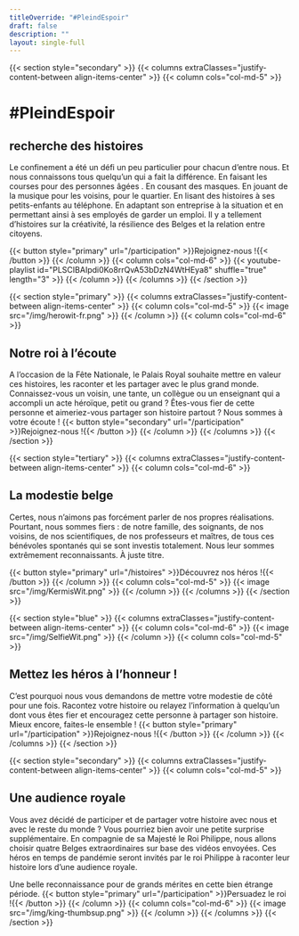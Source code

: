 ```yaml
---
titleOverride: "#PleindEspoir"
draft: false
description: ""
layout: single-full
---
```


{{< section style="secondary" >}}
{{< columns extraClasses="justify-content-between align-items-center" >}}
{{< column cols="col-md-5" >}}
# #PleindEspoir
## recherche des histoires
Le confinement a été un défi un peu particulier pour chacun d’entre nous. Et nous connaissons tous quelqu’un qui a fait la différence. En faisant les courses pour des personnes âgées . En cousant des masques. En jouant de la musique pour les voisins, pour le quartier. En lisant des histoires à ses petits-enfants au téléphone. En adaptant son entreprise à la situation et en permettant ainsi à ses employés de garder un emploi. Il y a tellement d’histoires sur la créativité, la résilience des Belges et la relation entre citoyens.

{{< button style="primary" url="/participation" >}}Rejoignez-nous !{{< /button >}}
{{< /column >}}
{{< column cols="col-md-6" >}}
{{< youtube-playlist id="PLSCIBAIpdi0Ko8rrQvA53bDzN4WtHEya8" shuffle="true" length="3" >}}
{{< /column >}}
{{< /columns >}}
{{< /section >}}

{{< section style="primary" >}}
{{< columns extraClasses="justify-content-between align-items-center" >}}
{{< column cols="col-md-5" >}}
{{< image src="/img/herowit-fr.png" >}}
{{< /column >}}
{{< column cols="col-md-6" >}}
## Notre roi à l’écoute
A l’occasion de la Fête Nationale, le Palais Royal souhaite mettre en valeur ces histoires, les raconter et les partager avec le plus grand monde. Connaissez-vous un voisin, une tante, un collègue ou un enseignant qui a accompli un acte héroïque, petit ou grand ? Êtes-vous fier de cette personne et aimeriez-vous partager son histoire partout ? Nous sommes à votre écoute !
{{< button style="secondary" url="/participation" >}}Rejoignez-nous !{{< /button >}}
{{< /column >}}
{{< /columns >}}
{{< /section >}}

{{< section style="tertiary" >}}
{{< columns extraClasses="justify-content-between align-items-center" >}}
{{< column cols="col-md-6" >}}
## La modestie belge
Certes, nous n’aimons pas forcément parler de nos propres réalisations. Pourtant, nous sommes fiers : de notre famille, des soignants, de nos voisins, de nos scientifiques, de nos professeurs et maîtres, de tous ces bénévoles spontanés qui se sont investis totalement. Nous leur sommes extrêmement reconnaissants. À juste titre.

{{< button style="primary" url="/histoires" >}}Découvrez nos héros !{{< /button >}}
{{< /column >}}
{{< column cols="col-md-5" >}}
{{< image src="/img/KermisWit.png" >}}
{{< /column >}}
{{< /columns >}}
{{< /section >}}

{{< section style="blue" >}}
{{< columns extraClasses="justify-content-between align-items-center" >}}
{{< column cols="col-md-6" >}}
{{< image src="/img/SelfieWit.png" >}}
{{< /column >}}
{{< column cols="col-md-5" >}}
## Mettez les héros à l’honneur !
C’est pourquoi nous vous demandons de mettre votre modestie de côté pour une fois. Racontez votre histoire ou relayez l’information à quelqu’un dont vous êtes fier et encouragez cette personne à partager son histoire. Mieux encore, faites-le ensemble !
{{< button style="primary" url="/participation" >}}Rejoignez-nous !{{< /button >}}
{{< /column >}}
{{< /columns >}}
{{< /section >}}

{{< section style="secondary" >}}
{{< columns extraClasses="justify-content-between align-items-center" >}}
{{< column cols="col-md-5" >}}
## Une audience royale
Vous avez décidé de participer et de partager votre histoire avec nous et avec le reste du monde ? Vous pourriez bien avoir une petite surprise supplémentaire. En compagnie de sa Majesté le Roi Philippe, nous allons choisir quatre Belges extraordinaires sur base des vidéos envoyées. Ces héros en temps de pandémie seront invités par le roi Philippe à raconter leur histoire lors d’une audience royale. 

Une belle reconnaissance pour de grands mérites en cette bien étrange période.
{{< button style="primary" url="/participation" >}}Persuadez le roi !{{< /button >}}
{{< /column >}}
{{< column cols="col-md-6" >}}
{{< image src="/img/king-thumbsup.png" >}}
{{< /column >}}
{{< /columns >}}
{{< /section >}}
